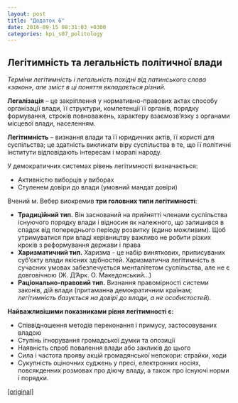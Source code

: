 ```yaml
---
layout: post
title: "Додаток 6"
date: 2016-09-15 08:31:03 +0300
categories: kpi_s07_politology
---
```


## Легітимність та легальність політичної влади

*Терміни легітимність і легальність похідні від латинського слова «закон», але зміст в ці поняття вкладається різний.*

**Легалізація** – це закріплення у нормативно-правових актах способу організації влади, її структури, компетенції її органів, порядку формування, строків повноважень, характеру взаємозв’язку з органами місцевої влади, населенням.

**Легітимність** – визнання влади та її юридичних актів, її користі для суспільства; це здатність викликати віру суспільства в те, що її політичні інститути відповідають інтересам і моралі народу.

У демократичних системах рівень легітимності визначається:

* Активністю виборців у виборах
* Ступенем довіри до влади (умовний мандат довіри)

Вчений м. Вебер виокремив **три головних типи легітимності**:

* **Традиційний тип.** Він заснований на прийнятті членами суспільства існуючого порядку влади і відносин як належного, що залишився в спадок від попереднього періоду розвитку (єдино можливим). Щоб утримуватися при владі керівництву важливо не робити різких кроків з реформування держави і права
* **Харизматичний тип.** Харизма - це набір виняткових, приписуваних суб’єкту влади якісних здібностей. Харизматична легітимність в сучасних умовах забезпечується менталітетом суспільства, але не є довговічною (Ж. Д’Арк. О. Македонський…)
* **Раціонально-правовий тип.** Визнання правомірності системи законів, дій влади (притаманна демократичним країнам; *легітимність базується на довірі до влади, а не особистостей*).

**Найважливішими показниками рівня легітимності є:**

* Співвідношення методів переконання і примусу, застосовуваних владою
* Ступінь ігнорування громадської думки та опозиції
* Наявність спроб повалення влади або закликів до цього
* Сила і частота прояву акцій громадянської непокори: страйки, ходи
* Сукупність оціночних суджень у пресі, електронних носіях, повсякденних розмовах про діючу владу, а також про існуючі норми і порядки.

[[original]](https://pp.vk.me/c631118/v631118998/471ae/Dm-b_E5dLFI.jpg)
